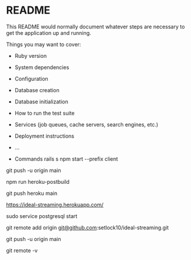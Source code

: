 # README

This README would normally document whatever steps are necessary to get the
application up and running.

Things you may want to cover:

* Ruby version

* System dependencies

* Configuration

* Database creation

* Database initialization

* How to run the test suite

* Services (job queues, cache servers, search engines, etc.)

* Deployment instructions

* ...

* Commands
rails s
npm start --prefix client

git push -u origin main

npm run heroku-postbuild

git push heroku main

https://ideal-streaming.herokuapp.com/


sudo service postgresql start

git remote add origin git@github.com:setlock10/ideal-streaming.git

git push -u origin main

git remote -v
